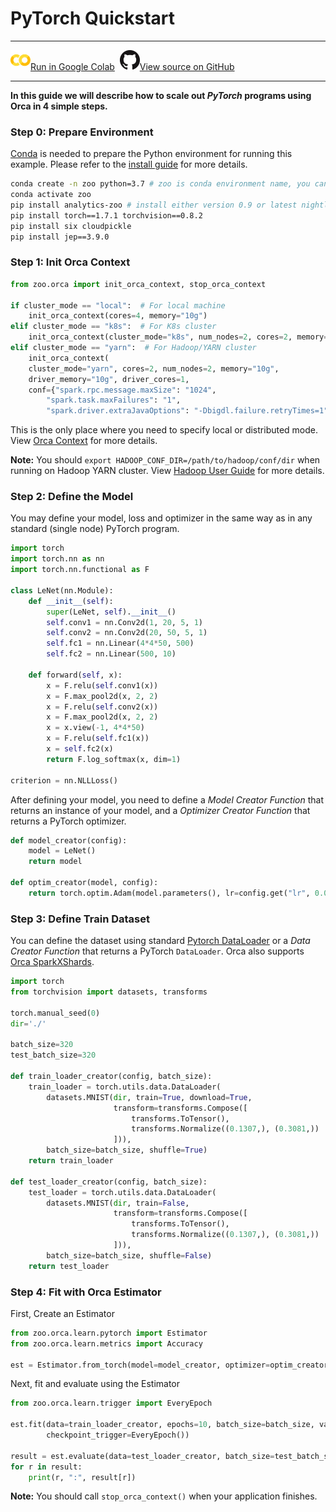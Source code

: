 # PyTorch Quickstart

---

![](../../../../image/colab_logo_32px.png)[Run in Google Colab](https://colab.research.google.com/github/intel-analytics/analytics-zoo/blob/master/docs/docs/colab-notebook/orca/quickstart/pytorch_lenet_mnist.ipynb) &nbsp;![](../../../../image/GitHub-Mark-32px.png)[View source on GitHub](https://github.com/intel-analytics/analytics-zoo/blob/master/docs/docs/colab-notebook/orca/quickstart/pytorch_lenet_mnist.ipynb)

---

**In this guide we will describe how to scale out _PyTorch_ programs using Orca in 4 simple steps.**

### **Step 0: Prepare Environment**

[Conda](https://docs.conda.io/projects/conda/en/latest/user-guide/install/) is needed to prepare the Python environment for running this example. Please refer to the [install guide](../../UserGuide/python.md) for more details.


```bash
conda create -n zoo python=3.7 # zoo is conda environment name, you can use any name you like.
conda activate zoo
pip install analytics-zoo # install either version 0.9 or latest nightly build
pip install torch==1.7.1 torchvision==0.8.2
pip install six cloudpickle
pip install jep==3.9.0
```

### **Step 1: Init Orca Context**
```python
from zoo.orca import init_orca_context, stop_orca_context

if cluster_mode == "local":  # For local machine
    init_orca_context(cores=4, memory="10g")
elif cluster_mode == "k8s":  # For K8s cluster
    init_orca_context(cluster_mode="k8s", num_nodes=2, cores=2, memory="10g", driver_memory="10g", driver_cores=1)
elif cluster_mode == "yarn":  # For Hadoop/YARN cluster
    init_orca_context(
    cluster_mode="yarn", cores=2, num_nodes=2, memory="10g",
    driver_memory="10g", driver_cores=1,
    conf={"spark.rpc.message.maxSize": "1024",
        "spark.task.maxFailures": "1",
        "spark.driver.extraJavaOptions": "-Dbigdl.failure.retryTimes=1"})
```

This is the only place where you need to specify local or distributed mode. View [Orca Context](./../Overview/orca-context.md) for more details.

**Note:** You should `export HADOOP_CONF_DIR=/path/to/hadoop/conf/dir` when running on Hadoop YARN cluster. View [Hadoop User Guide](./../../UserGuide/hadoop.md) for more details.

### **Step 2: Define the Model**

You may define your model, loss and optimizer in the same way as in any standard (single node) PyTorch program.

```python
import torch
import torch.nn as nn
import torch.nn.functional as F

class LeNet(nn.Module):
    def __init__(self):
        super(LeNet, self).__init__()
        self.conv1 = nn.Conv2d(1, 20, 5, 1)
        self.conv2 = nn.Conv2d(20, 50, 5, 1)
        self.fc1 = nn.Linear(4*4*50, 500)
        self.fc2 = nn.Linear(500, 10)

    def forward(self, x):
        x = F.relu(self.conv1(x))
        x = F.max_pool2d(x, 2, 2)
        x = F.relu(self.conv2(x))
        x = F.max_pool2d(x, 2, 2)
        x = x.view(-1, 4*4*50)
        x = F.relu(self.fc1(x))
        x = self.fc2(x)
        return F.log_softmax(x, dim=1)
        
criterion = nn.NLLLoss()
```
After defining your model, you need to define a *Model Creator Function* that returns an instance of your model, and a *Optimizer Creator Function* that returns a PyTorch optimizer.

```python
def model_creator(config):
    model = LeNet()
    return model

def optim_creator(model, config):
    return torch.optim.Adam(model.parameters(), lr=config.get("lr", 0.01))
```

### **Step 3: Define Train Dataset**

You can define the dataset using standard [Pytorch DataLoader](https://pytorch.org/docs/stable/data.html) or a *Data Creator Function* that returns a PyTorch `DataLoader`. Orca also supports [Orca SparkXShards](../Overview/data-parallel-processing).

```python
import torch
from torchvision import datasets, transforms

torch.manual_seed(0)
dir='./'

batch_size=320
test_batch_size=320

def train_loader_creator(config, batch_size):
    train_loader = torch.utils.data.DataLoader(
        datasets.MNIST(dir, train=True, download=True,
                       transform=transforms.Compose([
                           transforms.ToTensor(),
                           transforms.Normalize((0.1307,), (0.3081,))
                       ])),
        batch_size=batch_size, shuffle=True)
    return train_loader

def test_loader_creator(config, batch_size):
    test_loader = torch.utils.data.DataLoader(
        datasets.MNIST(dir, train=False,
                       transform=transforms.Compose([
                           transforms.ToTensor(),
                           transforms.Normalize((0.1307,), (0.3081,))
                       ])),
        batch_size=batch_size, shuffle=False)
    return test_loader
```

### **Step 4: Fit with Orca Estimator**

First, Create an Estimator

```python
from zoo.orca.learn.pytorch import Estimator 
from zoo.orca.learn.metrics import Accuracy

est = Estimator.from_torch(model=model_creator, optimizer=optim_creator, loss=criterion, metrics=[Accuracy()], config={"lr": 0.001})
```

Next, fit and evaluate using the Estimator

```python
from zoo.orca.learn.trigger import EveryEpoch 

est.fit(data=train_loader_creator, epochs=10, batch_size=batch_size, validation_data=test_loader_creator,
        checkpoint_trigger=EveryEpoch())

result = est.evaluate(data=test_loader_creator, batch_size=test_batch_size)
for r in result:
    print(r, ":", result[r])
```

**Note:** You should call `stop_orca_context()` when your application finishes.
